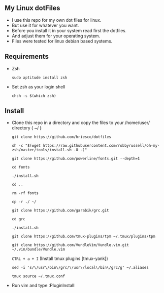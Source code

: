 ## My Linux dotFiles

* I use this repo for my own dot files for linux.
* But use it for whatever you want.
* Before you install it in your system read first the dotfiles.
* And adjust them for your operating system.
* Files were tested for linux debian based systems.

## Requirements

* Zsh 

  `sudo aptitude install zsh`

* Set zsh as your login shell
 
  `chsh -s $(which zsh)`

## Install

* Clone this repo in a directory and copy the files to your /home/user/ directory ( ~/ )
			
	`git clone https://github.com/hriesco/dotfiles`
	
	`sh -c "$(wget https://raw.githubusercontent.com/robbyrussell/oh-my-zsh/master/tools/install.sh -O -)"`

	`git clone https://github.com/powerline/fonts.git --depth=1`

	`cd fonts`

	`./install.sh`

	`cd ..`

	`rm -rf fonts`

	`cp -r ./ ~/`

	`git clone https://github.com/garabik/grc.git`

	`cd grc`

	`./install.sh`

	`git clone https://github.com/tmux-plugins/tpm ~/.tmux/plugins/tpm`

	`git clone https://github.com/VundleVim/Vundle.vim.git ~/.vim/bundle/Vundle.vim`

	`CTRL + a + I`  (Install tmux plugins [tmux-yank])
	
	`sed -i 's/\/usr\/bin\/grc/\/usr\/local\/bin\/grc/g' ~/.aliases` 

	`tmux source ~/.tmux.conf`

- Run vim and type :PluginInstall
